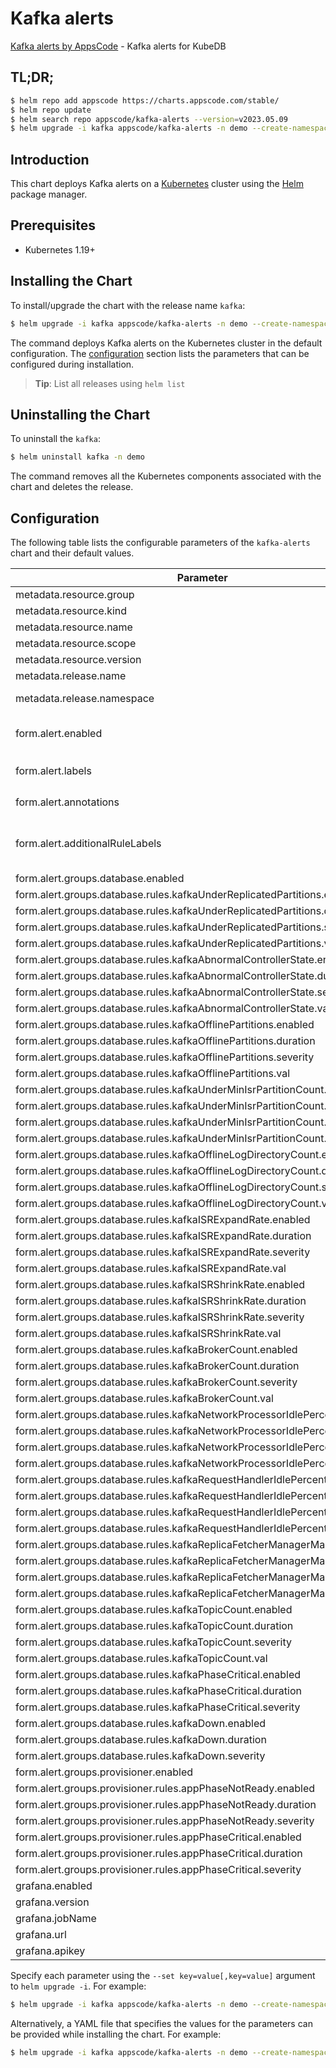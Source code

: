 # Kafka alerts

[Kafka alerts by AppsCode](https://github.com/appscode/alerts) - Kafka alerts for KubeDB

## TL;DR;

```bash
$ helm repo add appscode https://charts.appscode.com/stable/
$ helm repo update
$ helm search repo appscode/kafka-alerts --version=v2023.05.09
$ helm upgrade -i kafka appscode/kafka-alerts -n demo --create-namespace --version=v2023.05.09
```

## Introduction

This chart deploys Kafka alerts on a [Kubernetes](http://kubernetes.io) cluster using the [Helm](https://helm.sh) package manager.

## Prerequisites

- Kubernetes 1.19+

## Installing the Chart

To install/upgrade the chart with the release name `kafka`:

```bash
$ helm upgrade -i kafka appscode/kafka-alerts -n demo --create-namespace --version=v2023.05.09
```

The command deploys Kafka alerts on the Kubernetes cluster in the default configuration. The [configuration](#configuration) section lists the parameters that can be configured during installation.

> **Tip**: List all releases using `helm list`

## Uninstalling the Chart

To uninstall the `kafka`:

```bash
$ helm uninstall kafka -n demo
```

The command removes all the Kubernetes components associated with the chart and deletes the release.

## Configuration

The following table lists the configurable parameters of the `kafka-alerts` chart and their default values.

|                                 Parameter                                  |                  Description                  |                     Default                      |
|----------------------------------------------------------------------------|-----------------------------------------------|--------------------------------------------------|
| metadata.resource.group                                                    |                                               | <code>kubedb.com</code>                          |
| metadata.resource.kind                                                     |                                               | <code>Kafka</code>                               |
| metadata.resource.name                                                     |                                               | <code>kafkas</code>                              |
| metadata.resource.scope                                                    |                                               | <code>Namespaced</code>                          |
| metadata.resource.version                                                  |                                               | <code>v1alpha2</code>                            |
| metadata.release.name                                                      | Release name                                  | <code>""</code>                                  |
| metadata.release.namespace                                                 | Release namespace                             | <code>""</code>                                  |
| form.alert.enabled                                                         | # Enable PrometheusRule alerts                | <code>warning</code>                             |
| form.alert.labels                                                          | # Labels for default rules                    | <code>{"release":"kube-prometheus-stack"}</code> |
| form.alert.annotations                                                     | # Annotations for default rules               | <code>{}</code>                                  |
| form.alert.additionalRuleLabels                                            | # Additional labels for PrometheusRule alerts | <code>{}</code>                                  |
| form.alert.groups.database.enabled                                         |                                               | <code>warning</code>                             |
| form.alert.groups.database.rules.kafkaUnderReplicatedPartitions.enabled    |                                               | <code>true</code>                                |
| form.alert.groups.database.rules.kafkaUnderReplicatedPartitions.duration   |                                               | <code>"10s"</code>                               |
| form.alert.groups.database.rules.kafkaUnderReplicatedPartitions.severity   |                                               | <code>warning</code>                             |
| form.alert.groups.database.rules.kafkaUnderReplicatedPartitions.val        |                                               | <code>0</code>                                   |
| form.alert.groups.database.rules.kafkaAbnormalControllerState.enabled      |                                               | <code>true</code>                                |
| form.alert.groups.database.rules.kafkaAbnormalControllerState.duration     |                                               | <code>"10s"</code>                               |
| form.alert.groups.database.rules.kafkaAbnormalControllerState.severity     |                                               | <code>warning</code>                             |
| form.alert.groups.database.rules.kafkaAbnormalControllerState.val          |                                               | <code>1</code>                                   |
| form.alert.groups.database.rules.kafkaOfflinePartitions.enabled            |                                               | <code>true</code>                                |
| form.alert.groups.database.rules.kafkaOfflinePartitions.duration           |                                               | <code>"10s"</code>                               |
| form.alert.groups.database.rules.kafkaOfflinePartitions.severity           |                                               | <code>warning</code>                             |
| form.alert.groups.database.rules.kafkaOfflinePartitions.val                |                                               | <code>0</code>                                   |
| form.alert.groups.database.rules.kafkaUnderMinIsrPartitionCount.enabled    |                                               | <code>true</code>                                |
| form.alert.groups.database.rules.kafkaUnderMinIsrPartitionCount.duration   |                                               | <code>"10s"</code>                               |
| form.alert.groups.database.rules.kafkaUnderMinIsrPartitionCount.severity   |                                               | <code>warning</code>                             |
| form.alert.groups.database.rules.kafkaUnderMinIsrPartitionCount.val        |                                               | <code>0</code>                                   |
| form.alert.groups.database.rules.kafkaOfflineLogDirectoryCount.enabled     |                                               | <code>true</code>                                |
| form.alert.groups.database.rules.kafkaOfflineLogDirectoryCount.duration    |                                               | <code>"10s"</code>                               |
| form.alert.groups.database.rules.kafkaOfflineLogDirectoryCount.severity    |                                               | <code>warning</code>                             |
| form.alert.groups.database.rules.kafkaOfflineLogDirectoryCount.val         |                                               | <code>0</code>                                   |
| form.alert.groups.database.rules.kafkaISRExpandRate.enabled                |                                               | <code>true</code>                                |
| form.alert.groups.database.rules.kafkaISRExpandRate.duration               |                                               | <code>"1m"</code>                                |
| form.alert.groups.database.rules.kafkaISRExpandRate.severity               |                                               | <code>warning</code>                             |
| form.alert.groups.database.rules.kafkaISRExpandRate.val                    |                                               | <code>0</code>                                   |
| form.alert.groups.database.rules.kafkaISRShrinkRate.enabled                |                                               | <code>true</code>                                |
| form.alert.groups.database.rules.kafkaISRShrinkRate.duration               |                                               | <code>"1m"</code>                                |
| form.alert.groups.database.rules.kafkaISRShrinkRate.severity               |                                               | <code>warning</code>                             |
| form.alert.groups.database.rules.kafkaISRShrinkRate.val                    |                                               | <code>0</code>                                   |
| form.alert.groups.database.rules.kafkaBrokerCount.enabled                  |                                               | <code>true</code>                                |
| form.alert.groups.database.rules.kafkaBrokerCount.duration                 |                                               | <code>"1m"</code>                                |
| form.alert.groups.database.rules.kafkaBrokerCount.severity                 |                                               | <code>critical</code>                            |
| form.alert.groups.database.rules.kafkaBrokerCount.val                      |                                               | <code>0</code>                                   |
| form.alert.groups.database.rules.kafkaNetworkProcessorIdlePercent.enabled  |                                               | <code>true</code>                                |
| form.alert.groups.database.rules.kafkaNetworkProcessorIdlePercent.duration |                                               | <code>"1m"</code>                                |
| form.alert.groups.database.rules.kafkaNetworkProcessorIdlePercent.severity |                                               | <code>critical</code>                            |
| form.alert.groups.database.rules.kafkaNetworkProcessorIdlePercent.val      |                                               | <code>0.3</code>                                 |
| form.alert.groups.database.rules.kafkaRequestHandlerIdlePercent.enabled    |                                               | <code>true</code>                                |
| form.alert.groups.database.rules.kafkaRequestHandlerIdlePercent.duration   |                                               | <code>"1m"</code>                                |
| form.alert.groups.database.rules.kafkaRequestHandlerIdlePercent.severity   |                                               | <code>critical</code>                            |
| form.alert.groups.database.rules.kafkaRequestHandlerIdlePercent.val        |                                               | <code>0.3</code>                                 |
| form.alert.groups.database.rules.kafkaReplicaFetcherManagerMaxLag.enabled  |                                               | <code>true</code>                                |
| form.alert.groups.database.rules.kafkaReplicaFetcherManagerMaxLag.duration |                                               | <code>"1m"</code>                                |
| form.alert.groups.database.rules.kafkaReplicaFetcherManagerMaxLag.severity |                                               | <code>critical</code>                            |
| form.alert.groups.database.rules.kafkaReplicaFetcherManagerMaxLag.val      |                                               | <code>50</code>                                  |
| form.alert.groups.database.rules.kafkaTopicCount.enabled                   |                                               | <code>true</code>                                |
| form.alert.groups.database.rules.kafkaTopicCount.duration                  |                                               | <code>"1m"</code>                                |
| form.alert.groups.database.rules.kafkaTopicCount.severity                  |                                               | <code>warning</code>                             |
| form.alert.groups.database.rules.kafkaTopicCount.val                       |                                               | <code>1000</code>                                |
| form.alert.groups.database.rules.kafkaPhaseCritical.enabled                |                                               | <code>true</code>                                |
| form.alert.groups.database.rules.kafkaPhaseCritical.duration               |                                               | <code>"3m"</code>                                |
| form.alert.groups.database.rules.kafkaPhaseCritical.severity               |                                               | <code>warning</code>                             |
| form.alert.groups.database.rules.kafkaDown.enabled                         |                                               | <code>true</code>                                |
| form.alert.groups.database.rules.kafkaDown.duration                        |                                               | <code>"30s"</code>                               |
| form.alert.groups.database.rules.kafkaDown.severity                        |                                               | <code>critical</code>                            |
| form.alert.groups.provisioner.enabled                                      |                                               | <code>warning</code>                             |
| form.alert.groups.provisioner.rules.appPhaseNotReady.enabled               |                                               | <code>true</code>                                |
| form.alert.groups.provisioner.rules.appPhaseNotReady.duration              |                                               | <code>"1m"</code>                                |
| form.alert.groups.provisioner.rules.appPhaseNotReady.severity              |                                               | <code>critical</code>                            |
| form.alert.groups.provisioner.rules.appPhaseCritical.enabled               |                                               | <code>true</code>                                |
| form.alert.groups.provisioner.rules.appPhaseCritical.duration              |                                               | <code>"15m"</code>                               |
| form.alert.groups.provisioner.rules.appPhaseCritical.severity              |                                               | <code>warning</code>                             |
| grafana.enabled                                                            |                                               | <code>false</code>                               |
| grafana.version                                                            |                                               | <code>8.2.3</code>                               |
| grafana.jobName                                                            |                                               | <code>kubedb-databases</code>                    |
| grafana.url                                                                |                                               | <code>""</code>                                  |
| grafana.apikey                                                             |                                               | <code>""</code>                                  |


Specify each parameter using the `--set key=value[,key=value]` argument to `helm upgrade -i`. For example:

```bash
$ helm upgrade -i kafka appscode/kafka-alerts -n demo --create-namespace --version=v2023.05.09 --set metadata.resource.group=kubedb.com
```

Alternatively, a YAML file that specifies the values for the parameters can be provided while
installing the chart. For example:

```bash
$ helm upgrade -i kafka appscode/kafka-alerts -n demo --create-namespace --version=v2023.05.09 --values values.yaml
```
